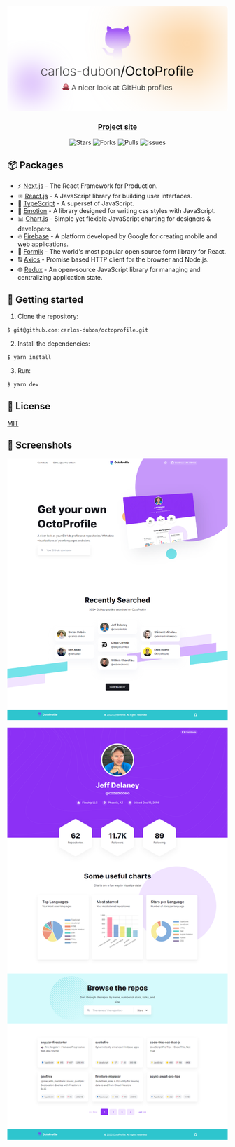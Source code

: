 <p align="center">
  <img src=".github/readme/banner.svg" alt="Banner">
</p>

<h3 align="center">
   <a href="https://myoctoprofile.vercel.app/">
 Project site
  </a>
</h3>

<p align="center">
  <img src="https://img.shields.io/github/stars/carlos-dubon/octoprofile?style=flat-plastic" alt="Stars">
  <img src="https://img.shields.io/github/forks/carlos-dubon/octoprofile?style=flat-plastic" alt="Forks">
  <img src="https://img.shields.io/github/issues-pr/carlos-dubon/octoprofile?style=flat-plastic" alt="Pulls">
  <img src="https://img.shields.io/github/issues/carlos-dubon/octoprofile?style=plastic" alt="Issues">
</p>

## 📦 Packages

- ⚡️ [Next.js](https://nextjs.org/) - The React Framework for Production.
- ⚛️ [React.js](https://reactjs.org/) - A JavaScript library for building user interfaces.
- 💙 [TypeScript](https://www.typescriptlang.org/) - A superset of JavaScript.
- 💅 [Emotion](https://emotion.sh/docs/introduction) - A library designed for writing css styles with JavaScript.
- 📊 [Chart.js](https://www.chartjs.org/) - Simple yet flexible JavaScript charting for designers & developers.
- 🔥 [Firebase](https://firebase.google.com) - A platform developed by Google for creating mobile and web applications.
- 📝 [Formik](https://formik.org/) - The world's most popular open source form library for React.
- 🔃 [Axios](https://axios-http.com/) - Promise based HTTP client for the browser and Node.js.
- 🌐 [Redux](https://redux.js.org/) - An open-source JavaScript library for managing and centralizing application state.

## 🚀 Getting started

1. Clone the repository:

```bash
$ git@github.com:carlos-dubon/octoprofile.git
```

2. Install the dependencies:

```bash
$ yarn install
```

3. Run:

```bash
$ yarn dev
```

## 🔑 License

[MIT](./LICENSE)

## 📸 Screenshots

![2022-07-23-19_53_33](.github/readme/2022-07-23-19_53_33.png)

![2022-07-23-19_48_07](.github/readme/2022-07-23-19_48_07.png)
